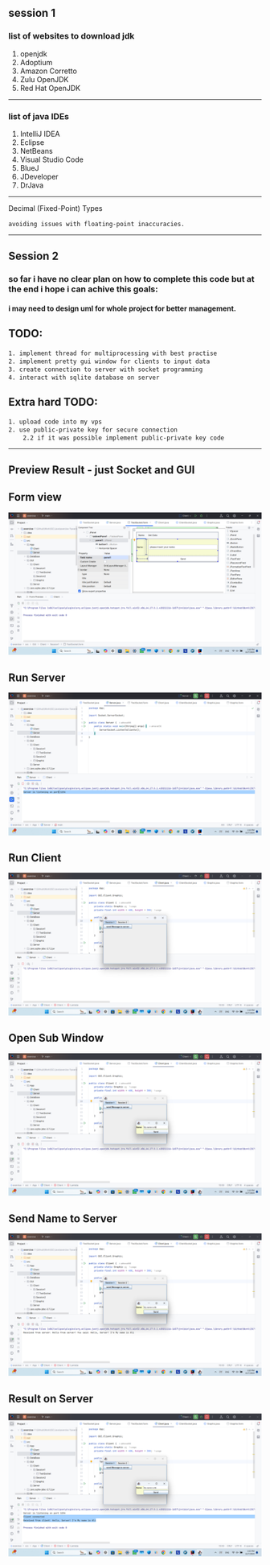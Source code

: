 ## session 1
### list of websites to download jdk 
1. openjdk
3. Adoptium
4. Amazon Corretto
5. Zulu OpenJDK
6. Red Hat OpenJDK
---
### list of java IDEs
1. IntelliJ IDEA
2. Eclipse
3. NetBeans
4. Visual Studio Code
5. BlueJ
6. JDeveloper
7. DrJava
----
Decimal (Fixed-Point) Types
    
    avoiding issues with floating-point inaccuracies.

----
## Session 2

### so far i have no clear plan on how to complete this code but at the end i hope i can achive this goals:

#### i may need to design uml for whole project for better management.
## TODO:

    1. implement thread for multiprocessing with best practise
    2. implement pretty gui window for clients to input data
    3. create connection to server with socket programming
    4. interact with sqlite database on server

## Extra hard TODO: 

    1. upload code into my vps
    2. use public-private key for secure connection
        2.2 if it was possible implement public-private key code

----

## Preview Result - just Socket and GUI

## Form view
![](Pics/GUI_Socket/1.png)

## Run Server
![](Pics/GUI_Socket/2.png)

## Run Client
![](Pics/GUI_Socket/3.png)

## Open Sub Window
![](Pics/GUI_Socket/4.png)

## Send Name to Server 
![](Pics/GUI_Socket/5.png)

## Result on Server
![](Pics/GUI_Socket/6.png)